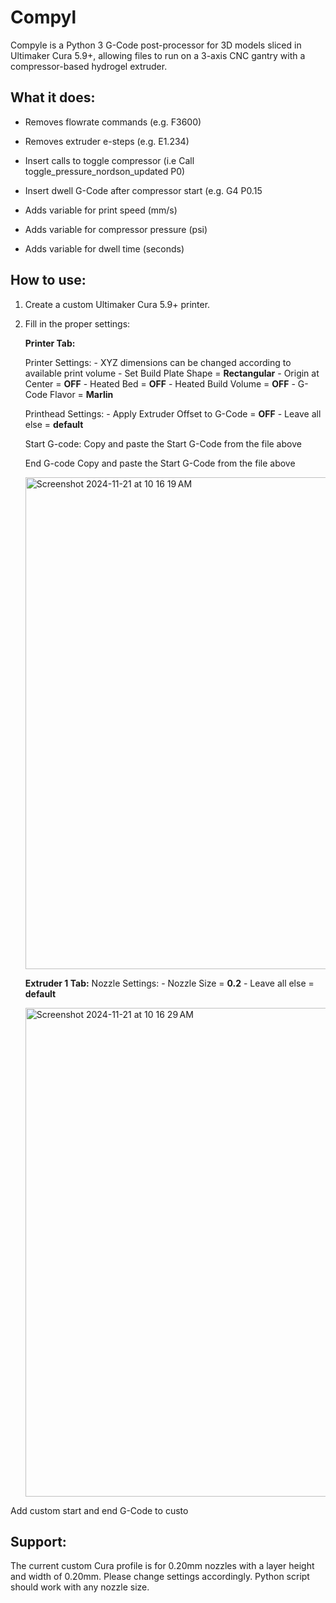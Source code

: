 # Compyl

Compyle is a Python 3 G-Code post-processor for 3D models sliced in Ultimaker Cura 5.9+, allowing files to run on a 3-axis CNC gantry with a compressor-based hydrogel extruder.

## What it does:

  - Removes flowrate commands (e.g. F3600)
  - Removes extruder e-steps (e.g. E1.234)
    
  - Insert calls to toggle compressor (i.e Call toggle_pressure_nordson_updated P0)
  - Insert dwell G-Code after compressor start (e.g. G4 P0.15
  
  - Adds variable for print speed (mm/s)
  - Adds variable for compressor pressure (psi)
  - Adds variable for dwell time (seconds)

## How to use:

  1. Create a custom Ultimaker Cura 5.9+ printer.
  2. Fill in the proper settings:

     **Printer Tab:**
     
     Printer Settings:
         - XYZ dimensions can be changed according to available print volume
         - Set Build Plate Shape = **Rectangular**
         - Origin at Center = **OFF**
         - Heated Bed = **OFF**
         - Heated Build Volume = **OFF**
         - G-Code Flavor = **Marlin**
     
        Printhead Settings:
             - Apply Extruder Offset to G-Code = **OFF**
             - Leave all else = **default**

        Start G-code:
             Copy and paste the Start G-Code from the file above

        End G-code
             Copy and paste the Start G-Code from the file above
     
     <img width="787" alt="Screenshot 2024-11-21 at 10 16 19 AM" src="https://github.com/user-attachments/assets/5edc7f02-27bd-4a8e-9b69-52c101404908">
     
     **Extruder 1 Tab:**
         Nozzle Settings:
             - Nozzle Size = **0.2**
             - Leave all else = **default**

     <img width="782" alt="Screenshot 2024-11-21 at 10 16 29 AM" src="https://github.com/user-attachments/assets/f62814e5-54a8-45d2-b93d-5d3cac7c1ba8">


  Add custom start and end G-Code to custo

  
  

## Support:

  The current custom Cura profile is for 0.20mm nozzles with a layer height and width of 0.20mm. Please change settings accordingly.
  Python script should work with any nozzle size.

